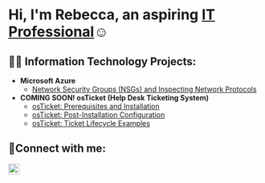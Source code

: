 <h1>Hi, I'm Rebecca, an aspiring <a href="https://linkedin.com/in/">IT Professional</a>☺</h1>

<h2>👨‍💻 Information Technology Projects:</h2>

- <b>Microsoft Azure</b>
  - [Network Security Groups (NSGs) and Inspecting Network Protocols](https://github.com/RebeccaWells3/azure-network-protocols)
- <b>COMING SOON! osTicket (Help Desk Ticketing System)</b>
  - [osTicket: Prerequisites and Installation](https://github.com/RebeccaWells3/osticket-prereqs)
  - [osTicket: Post-Installation Configuration](https://github.com/RebeccaWells3/post-install-config)
  - [osTicket: Ticket Lifecycle Examples](https://github.com/RebeccaWells3/ticket-lifecycle)

<h2>🤳Connect with me:</h2>

[<img align="left" alt="Rebecca | LinkedIn" width="22px" src="https://cdn.jsdelivr.net/npm/simple-icons@v3/icons/linkedin.svg" />][linkedin]

[linkedin]: https://linkedin.com/in/
